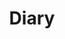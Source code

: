 ---
title: Diary
layout: category
permalink: /categories/diary/
taxonomy: diary
author_profile: false
sidebar:
  nav: "categories"
---